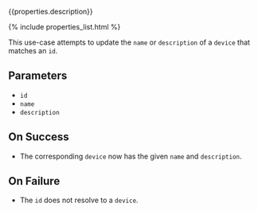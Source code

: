 {{properties.description}}

{% include properties_list.html %}

This use-case attempts to update the `name` or `description` of a `device` that matches an `id`.

## Parameters

- `id` 
- `name` 
- `description`

## On Success

- The corresponding `device` now has the given `name` and `description`.

## On Failure

- The `id` does not resolve to a `device`.
